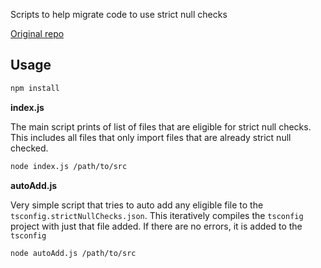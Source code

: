 Scripts to help migrate code to use strict null checks

[Original repo](https://github.com/mjbvz/vscode-strict-null-check-migration-tools)

## Usage

```bash
npm install
```

**index.js**

The main script prints of list of files that are eligible for strict null checks. This includes all files that only import files that are already strict null checked.

```bash
node index.js /path/to/src
```

**autoAdd.js**

Very simple script that tries to auto add any eligible file to the `tsconfig.strictNullChecks.json`. This iteratively compiles the `tsconfig` project with just that file added. If there are no errors, it is added to the `tsconfig`

```bash
node autoAdd.js /path/to/src
```
